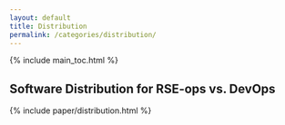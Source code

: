```yaml
---
layout: default
title: Distribution
permalink: /categories/distribution/
---
```


{% include main_toc.html %}

## Software Distribution for RSE-ops vs. DevOps

<div class="card">

{% include paper/distribution.html %}

</div>

